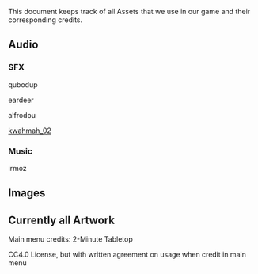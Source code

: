 This document keeps track of all Assets that we use in our game and their corresponding credits.

## Audio

### SFX

qubodup

eardeer

alfrodou

[kwahmah_02](https://freesound.org/people/kwahmah_02/)

### Music

irmoz

## Images

## Currently all Artwork

Main menu credits:  2-Minute Tabletop

CC4.0 License, but with written agreement on usage when credit in main menu

